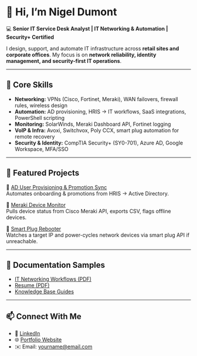 # 👋 Hi, I’m Nigel Dumont  

💻 **Senior IT Service Desk Analyst | IT Networking & Automation | Security+ Certified**  

I design, support, and automate IT infrastructure across **retail sites and corporate offices**. My focus is on **network reliability, identity management, and security-first IT operations**.  

---

## 🔧 Core Skills  
- **Networking:** VPNs (Cisco, Fortinet, Meraki), WAN failovers, firewall rules, wireless design  
- **Automation:** AD provisioning, HRIS → IT workflows, SaaS integrations, PowerShell scripting  
- **Monitoring:** SolarWinds, Meraki Dashboard API, Fortinet logging  
- **VoIP & Infra:** Avoxi, Switchvox, Poly CCX, smart plug automation for remote recovery  
- **Security & Identity:** CompTIA Security+ (SY0-701), Azure AD, Google Workspace, MFA/SSO  

---

## 🚀 Featured Projects  
📂 [AD User Provisioning & Promotion Sync](./ad-user-provisioning)  
Automates onboarding & promotions from HRIS → Active Directory.  

📂 [Meraki Device Monitor](./meraki-device-monitor)  
Pulls device status from Cisco Meraki API, exports CSV, flags offline devices.  

📂 [Smart Plug Rebooter](./smart-plug-rebooter)  
Watches a target IP and power-cycles network devices via smart plug API if unreachable.  

---

## 📑 Documentation Samples  
- [IT Networking Workflows (PDF)](https://your-portfolio-link.com/IT_Networking_Workflows.pdf)  
- [Resume (PDF)](https://your-portfolio-link.com/resume.pdf)  
- [Knowledge Base Guides](https://your-portfolio-link.com/kb)  

---

## 📫 Connect With Me  
- 💼 [LinkedIn](https://www.linkedin.com/in/your-link)  
- 🌐 [Portfolio Website](https://yourname.com)  
- ✉️ Email: yourname@email.com  
